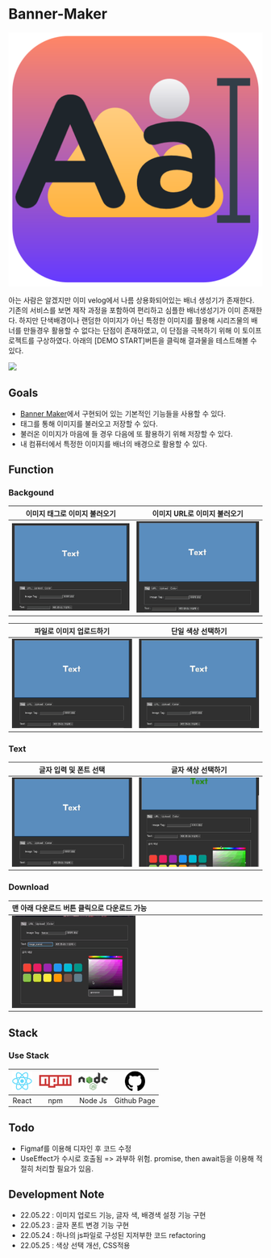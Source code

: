 # Banner-Maker

<img src="public/logo512.png">

아는 사람은 알겠지만 이미 velog에서 나름 상용화되어있는 배너 생성기가 존재한다.
기존의 서비스를 보면 제작 과정을 포함하여 편리하고 심플한 배너생성기가 이미 존재한다. 하지만 단색배경이나 랜덤한 이미지가 아닌 특정한 이미지를 활용해 시리즈물의 배너를 만들경우 활용할 수 없다는 단점이 존재하였고, 이 단점을 극복하기 위해 이 토이프로젝트를 구상하였다.
아래의 [DEMO START]버튼을 클릭해 결과물을 테스트해볼 수 있다.

<a href="https://donggni0712.github.io/banner-maker/"><img src="https://img.shields.io/badge/demo START-000000?style=for-the-badge&logo=Github&logoColor=white"></a>

## Goals

- [Banner Maker](https://velog.io/@godori/banner-maker)에서 구현되어 있는 기본적인 기능들을 사용할 수 있다.
- 태그를 통해 이미지를 불러오고 저장할 수 있다.
- 불러온 이미지가 마음에 들 경우 다음에 또 활용하기 위해 저장할 수 있다.
- 내 컴퓨터에서 특정한 이미지를 배너의 배경으로 활용할 수 있다.

## Function

### Backgound

|    이미지 태그로 이미지 불러오기    |    이미지 URL로 이미지 불러오기     |
| :---------------------------------: | :---------------------------------: |
| <img src="doc/Tools/Image_Tag.gif"> | <img src="doc/Tools/Image_Url.gif"> |

|        파일로 이미지 업로드하기        |          단일 색상 선택하기           |
| :------------------------------------: | :-----------------------------------: |
| <img src="doc/Tools/Image_Upload.gif"> | <img src="doc/Tools/Image_Color.gif"> |

### Text

|       글자 입력 및 폰트 선택        |          글자 색상 선택하기          |
| :---------------------------------: | :----------------------------------: |
| <img src="doc/Tools/Text_Font.gif"> | <img src="doc/Tools/Text_Color.gif"> |

### Download

| 맨 아래 다운로드 버튼 클릭으로 다운로드 가능   |
| :--------------------------------------------- |
| <img src="doc/Tools/Download.gif" width='50%'> |

## Stack

### Use Stack

| <a href="https://ko.reactjs.org/"><img src = "./doc/img/react.png" height = 40px></a> | <a href="https://www.npmjs.com/"><img src = "./doc/img/npm.png" height = 25px></a> | <a href="https://nodejs.org/ko/https://nodejs.org/ko/"><img src="./doc/img/nodejs.png" height= 35px></a> | <a href="https://pages.github.com/"><img src="./doc/img/github.png" height=40px></a> |
| :-----------------------------------------------------------------------------------: | :--------------------------------------------------------------------------------: | :------------------------------------------------------------------------------------------------------: | :----------------------------------------------------------------------------------: |
|                                         React                                         |                                        npm                                         |                                                 Node Js                                                  |                                     Github Page                                      |

## Todo

- Figmaf를 이용해 디자인 후 코드 수정
- UseEffect가 수시로 호출됨 => 과부하 위험. promise, then await등을 이용해 적절히 처리할 필요가 있음.

## Development Note

- 22.05.22 : 이미지 업로드 기능, 글자 색, 배경색 설정 기능 구현
- 22.05.23 : 글자 폰트 변경 기능 구현
- 22.05.24 : 하나의 js파일로 구성된 지저부한 코드 refactoring
- 22.05.25 : 색상 선택 개선, CSS적용
